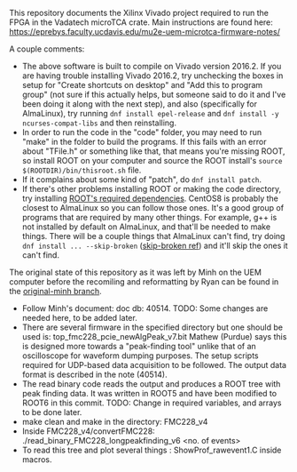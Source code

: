 This repository documents the Xilinx Vivado project required to run the FPGA in the Vadatech microTCA crate. Main instructions are found here: https://eprebys.faculty.ucdavis.edu/mu2e-uem-microtca-firmware-notes/

A couple comments:

- The above software is built to compile on Vivado version 2016.2. If you are having trouble installing Vivado 2016.2, try unchecking the boxes in setup for "Create shortcuts on desktop" and "Add this to program group" (not sure if this actually helps, but someone said to do it and I've been doing it along with the next step), and also (specifically for AlmaLinux), try running `dnf install epel-release` and `dnf install -y ncurses-compat-libs` and then reinstalling.
- In order to run the code in the "code" folder, you may need to run "make" in the folder to build the programs. If this fails with an error about "TFile.h" or something like that, that means you're missing ROOT, so install ROOT on your computer and source the ROOT install's `source $(ROOTDIR)/bin/thisroot.sh` file.
- If it complains about some kind of "patch", do `dnf install patch`.
- If there's other problems installing ROOT or making the code directory, try installing [ROOT's required dependencies](https://root.cern/install/dependencies/#fedora-scientific-linux-and-centos). CentOS8 is probably the closest to AlmaLinux so you can follow those ones. It's a good group of programs that are required by many other things. For example, g++ is not installed by default on AlmaLinux, and that'll be needed to make things. There will be a couple things that AlmaLinux can't find, try doing `dnf install ... --skip-broken` ([skip-broken ref](https://dnf.readthedocs.io/en/latest/command_ref.html#skip-broken-option-label)) and it'll skip the ones it can't find. 

The original state of this repository as it was left by Minh on the UEM computer before the recomiling and reformatting by Ryan can be found in the [original-minh branch](https://github.com/prebys/mu2e_UEM_firmware/tree/original-minh). 

- Follow Minh's document: doc db: 40514. TODO: Some changes are needed here, to be added later.
- There are several firmware in the specified directory but one should be used is: top_fmc228_pcie_newAlgPeak_v7.bit
Mathew (Purdue) says this is designed more towards a "peak-finding tool" unlike that of an oscilloscope for waveform dumping purposes. The setup scripts required for UDP-based data acquisition to be followed. The output data format is described in the note (40514).
- The read binary code reads the output and produces a ROOT tree with peak finding data. It was written in ROOT5 and have been modified to ROOT6 in this commit. TODO: Change in required variables, and arrays to be done later.
- make clean and make in the directory: FMC228_v4
- Inside FMC228_v4/convertFMC228: ./read_binary_FMC228_longpeakfinding_v6 <path to input root file> <path to output> <no. of events>
- To read this tree and plot several things : ShowProf_rawevent1.C inside macros.
